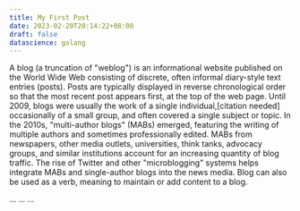 ```yaml
---
title: My First Post
date: 2023-02-20T20:14:22+08:00
draft: false
datascience: golang
---
```


A blog (a truncation of "weblog") is an informational website published on the World Wide Web consisting of discrete, often informal diary-style text entries (posts). Posts are typically displayed in reverse chronological order so that the most recent post appears first, at the top of the web page. Until 2009, blogs were usually the work of a single individual,[citation needed] occasionally of a small group, and often covered a single subject or topic. In the 2010s, "multi-author blogs" (MABs) emerged, featuring the writing of multiple authors and sometimes professionally edited. MABs from newspapers, other media outlets, universities, think tanks, advocacy groups, and similar institutions account for an increasing quantity of blog traffic. The rise of Twitter and other "microblogging" systems helps integrate MABs and single-author blogs into the news media. Blog can also be used as a verb, meaning to maintain or add content to a blog.

<head>
    ...
    <script src='//unpkg.com/valine/dist/Valine.min.js'></script>
    ...
</head>
<body>
    ...
    <div id="vcomment"></div>
    <script>
        new Valine({
            el: '#vcomment' ,
            appId: 'G6EeVcyN7NoVkKDfIa7RP05Z-MdYXbMMI',
            appKey: '9s1pti9cxv64ejg6lAn8NLnR',
            lang: 'en',
            serverURLs: 'https://g6eevcyn.api.lncldglobal.com',
            recordIP: true,
            requiredFields: ['nick','mail']
        });
    </script>
</body>